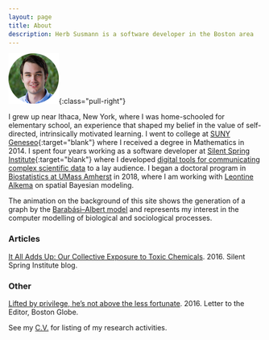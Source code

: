```yaml
---
layout: page
title: About
description: Herb Susmann is a software developer in the Boston area
---
```


![Herb Susmann](/public/images/me.png){:class="pull-right"}

I grew up near Ithaca, New York, where I was home-schooled for elementary school, an experience that shaped my belief in the value of self-directed, intrinsically motivated learning. I went to college at [SUNY Geneseo](http://geneseo.edu){:target="blank"} where I received a degree in Mathematics in 2014. I spent four years working as a software developer at [Silent Spring Institute](http://silentspring.org){:target="blank"} where I developed [digital tools for communicating complex scientific data](https://ehp.niehs.nih.gov/doi/full/10.1289/EHP702) to a lay audience. I began a doctoral program in [Biostatistics at UMass Amherst](https://www.umass.edu/sphhs/biostatistics) in 2018, where I am working with [Leontine Alkema](https://people.umass.edu/lalkema/) on spatial Bayesian modeling.

The animation on the background of this site shows the generation of a graph by the [Barabási–Albert model](https://en.wikipedia.org/wiki/Barab%C3%A1si%E2%80%93Albert_model) and represents my interest in the computer modelling of biological and sociological processes.

### Articles

[It All Adds Up: Our Collective Exposure to Toxic Chemicals](http://silentspring.org/blog/it-all-adds-our-collective-exposure-toxic-chemicals). 2016. Silent Spring Institute blog.

### Other

[Lifted by privilege, he’s not above the less fortunate](https://www.bostonglobe.com/opinion/letters/2016/02/23/lifted-privilege-not-above-less-fortunate/1tcJWPGWanRoEiGQmuLZZN/story.html). 2016. Letter to the Editor, Boston Globe.

See my [C.V.](/cv.html) for listing of my research activities.
